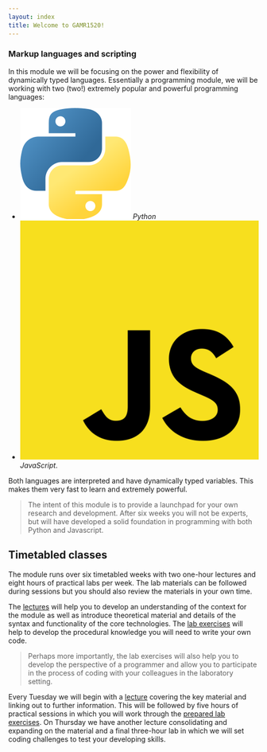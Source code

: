 ```yaml
---
layout: index
title: Welcome to GAMR1520!
---
```


### Markup languages and scripting

In this module we will be focusing on the power and flexibility of dynamically typed languages.
Essentially a programming module, we will be working with two (two!) extremely popular and powerful programming languages: 

- <img src="assets/img/python-logo-only.svg" class="inline" alt="python logo"> *Python* 
- <img src="assets/img/js-logo.svg" class="inline" alt="js logo"> *JavaScript*.

Both languages are interpreted and have dynamically typed variables.
This makes them very fast to learn and extremely powerful.

>The intent of this module is to provide a launchpad for your own research and development.
After six weeks you will not be experts, but will have developed a solid foundation in programming with both Python and Javascript.

## Timetabled classes

The module runs over six timetabled weeks with two one-hour lectures and eight hours of practical labs per week.
The lab materials can be followed during sessions but you should also review the materials in your own time.

The [lectures](lectures) will help you to develop an understanding of the context for the module as well as introduce theoretical material and details of the syntax and functionality of the core technologies.
The [lab exercises](labs) will help to develop the procedural knowledge you will need to write your own code.

> Perhaps more importantly, the lab exercises will also help you to develop the perspective of a programmer and allow you to participate in the process of coding with your colleagues in the laboratory setting.

Every Tuesday we will begin with a [lecture](lectures) covering the key material and linking out to further information.
This will be followed by five hours of practical sessions in which you will work through the [prepared lab exercises](labs). 
On Thursday we have another lecture consolidating and expanding on the material and a final three-hour lab in which we will set coding challenges to test your developing skills.




